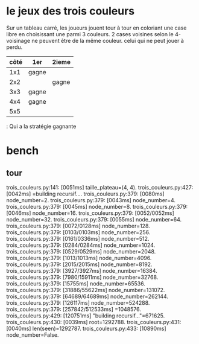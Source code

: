 # le jeux des trois couleurs

Sur un tableau carré, les joueurs jouent tour à tour en coloriant une case libre en choisissant une parmi 3 couleurs.
2 cases voisines selon le 4-voisinage ne peuvent être de la même couleur.
celui qui ne peut jouer à perdu.



| côté     |   1er    | 2ieme   |
| -----    | -------- | ------- |
| 1x1      | gagne    |         |
| 2x2      |          | gagne   |
| 3x3      | gagne    |         |
| 4x4      | gagne    |         |
| 5x5      ||

: Qui a la stratégie gagnante


# bench

## tour
trois_couleurs.py:141: [0051ms] taille_plateau=(4, 4).
trois_couleurs.py:427: [0042ms] =building recursif....
trois_couleurs.py:379: [0080ms] node_number=2.
trois_couleurs.py:379: [0043ms] node_number=4.
trois_couleurs.py:379: [0045ms] node_number=8.
trois_couleurs.py:379: [0046ms] node_number=16.
trois_couleurs.py:379: [0052/0052ms] node_number=32.
trois_couleurs.py:379: [0055ms] node_number=64.
trois_couleurs.py:379: [0072/0128ms] node_number=128.
trois_couleurs.py:379: [0103/0103ms] node_number=256.
trois_couleurs.py:379: [0161/0336ms] node_number=512.
trois_couleurs.py:379: [0284/0284ms] node_number=1024.
trois_couleurs.py:379: [0529/0529ms] node_number=2048.
trois_couleurs.py:379: [1013/1013ms] node_number=4096.
trois_couleurs.py:379: [2015/2015ms] node_number=8192.
trois_couleurs.py:379: [3927/3927ms] node_number=16384.
trois_couleurs.py:379: [7980/15911ms] node_number=32768.
trois_couleurs.py:379: [15755ms] node_number=65536.
trois_couleurs.py:379: [31886/55622ms] node_number=131072.
trois_couleurs.py:379: [64689/64689ms] node_number=262144.
trois_couleurs.py:379: [126117ms] node_number=524288.
trois_couleurs.py:379: [257842/512533ms] =1048576.
trois_couleurs.py:429: [120751ms] "building recursif..."=671625.
trois_couleurs.py:430: [0039ms] root=1292788.
trois_couleurs.py:431: [0040ms] len(seen)=1292787.
trois_couleurs.py:433: [10890ms] node_number=False.
